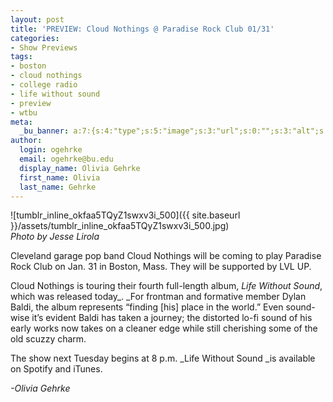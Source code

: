 ```yaml
---
layout: post
title: 'PREVIEW: Cloud Nothings @ Paradise Rock Club 01/31'
categories:
- Show Previews
tags:
- boston
- cloud nothings
- college radio
- life without sound
- preview
- wtbu
meta:
  _bu_banner: a:7:{s:4:"type";s:5:"image";s:3:"url";s:0:"";s:3:"alt";s:0:"";s:7:"post_id";s:0:"";s:4:"html";s:0:"";s:8:"position";s:12:"contentWidth";s:7:"caption";s:0:"";}
author:
  login: ogehrke
  email: ogehrke@bu.edu
  display_name: Olivia Gehrke
  first_name: Olivia
  last_name: Gehrke
---
```

![tumblr_inline_okfaa5TQyZ1swxv3i_500]({{ site.baseurl }}/assets/tumblr_inline_okfaa5TQyZ1swxv3i_500.jpg)  
_Photo by Jesse Lirola_

Cleveland garage pop band Cloud Nothings will be coming to play Paradise Rock Club on Jan. 31 in Boston, Mass. They will be supported by LVL UP.

Cloud Nothings is touring their fourth full-length album, _Life Without Sound_, which was released today_. _For frontman and formative member Dylan Baldi, the album represents “finding \[his\] place in the world.” Even sound-wise it’s evident Baldi has taken a journey; the distorted lo-fi sound of his early works now takes on a cleaner edge while still cherishing some of the old scuzzy charm.

The show next Tuesday begins at 8 p.m. _Life Without Sound _is available on Spotify and iTunes.

_\-Olivia Gehrke_